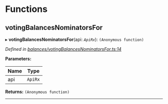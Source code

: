

# Functions

<a id="votingbalancesnominatorsfor"></a>

##  votingBalancesNominatorsFor

▸ **votingBalancesNominatorsFor**(api: *`ApiRx`*): `(Anonymous function)`

*Defined in [balances/votingBalancesNominatorsFor.ts:14](https://github.com/polkadot-js/api/blob/2751491/packages/api-derive/src/balances/votingBalancesNominatorsFor.ts#L14)*

**Parameters:**

| Name | Type |
| ------ | ------ |
| api | `ApiRx` |

**Returns:** `(Anonymous function)`

___

